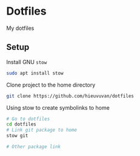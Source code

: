 # Dotfiles

My dotfiles

## Setup

Install GNU `stow`

```sh
sudo apt install stow
```

Clone project to the home directory

```sh
git clone https://github.com/hieuvuvan/dotfiles
```

Using stow to create symbolinks to home
```sh
# Go to dotfiles
cd dotfiles
# Link git package to home
stow git 

# Other package link
```
 
